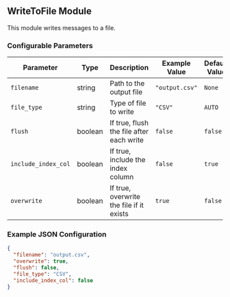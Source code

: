 <!--
SPDX-FileCopyrightText: Copyright (c) 2022-2025, NVIDIA CORPORATION & AFFILIATES. All rights reserved.
SPDX-License-Identifier: Apache-2.0

Licensed under the Apache License, Version 2.0 (the "License");
you may not use this file except in compliance with the License.
You may obtain a copy of the License at

http://www.apache.org/licenses/LICENSE-2.0

Unless required by applicable law or agreed to in writing, software
distributed under the License is distributed on an "AS IS" BASIS,
WITHOUT WARRANTIES OR CONDITIONS OF ANY KIND, either express or implied.
See the License for the specific language governing permissions and
limitations under the License.
-->

## WriteToFile Module

This module writes messages to a file.

### Configurable Parameters

| Parameter           | Type      | Description                              | Example Value | Default Value    |
|---------------------|-----------|------------------------------------------|---------------|------------------|
| `filename`          | string    | Path to the output file                  | `"output.csv"`  | `None`           |
| `file_type`         | string    | Type of file to write                    | `"CSV"`         | `AUTO`           |
| `flush`             | boolean      | If true, flush the file after each write | `false`         | `false `         |
| `include_index_col` | boolean      | If true, include the index column        | `false`         | `true`           |
| `overwrite`         | boolean      | If true, overwrite the file if it exists | `true`          | `false`          |

### Example JSON Configuration

```json
{
  "filename": "output.csv",
  "overwrite": true,
  "flush": false,
  "file_type": "CSV",
  "include_index_col": false
}
```
